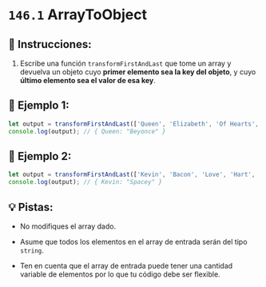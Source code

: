 # `146.1` ArrayToObject

## 📝 Instrucciones:

1. Escribe una función `transformFirstAndLast` que tome un array y devuelva un objeto cuyo **primer elemento sea la key del objeto**, y cuyo **último elemento sea el valor de esa key**.

 ## 📎 Ejemplo 1:

 ```js
let output = transformFirstAndLast(['Queen', 'Elizabeth', 'Of Hearts', 'Beyonce'])
console.log(output); // { Queen: "Beyonce" }
```

## 📎 Ejemplo 2:

 ```js
let output = transformFirstAndLast(['Kevin', 'Bacon', 'Love', 'Hart', 'Costner', 'Spacey'])
console.log(output); // { Kevin: "Spacey" }
```

## 💡 Pistas:

+ No modifiques el array dado. 

+ Asume que todos los elementos en el array de entrada serán del tipo `string`.

+ Ten en cuenta que el array de entrada puede tener una cantidad variable de elementos por lo que tu código debe ser flexible.
